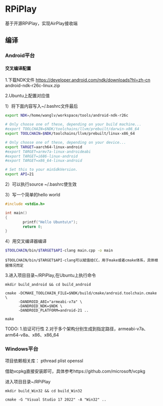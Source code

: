 # RPiPlay
基于开源RPiPlay，实现AirPlay接收端

## 编译

### Android平台

#### 交叉编译配置
1.下载NDK文件
https://developer.android.com/ndk/downloads?hl=zh-cn
android-ndk-r26c-linux.zip

2.Ubuntu上配置对应值

1）将下面内容写入~/.bashrc文件最后
```bash
export NDK=/home/wanglv/workspace/tools/android-ndk-r26c

# Only choose one of these, depending on your build machine...
#export TOOLCHAIN=$NDK/toolchains/llvm/prebuilt/darwin-x86_64
export TOOLCHAIN=$NDK/toolchains/llvm/prebuilt/linux-x86_64

# Only choose one of these, depending on your device...
export TARGET=aarch64-linux-android
#export TARGET=armv7a-linux-androideabi
#export TARGET=i686-linux-android
#export TARGET=x86_64-linux-android

# Set this to your minSdkVersion.
export API=21
```

2）可以执行source ~/.bashrc使生效

3）写一个简单的hello world
```C++
#include <stdio.h>

int main()
{
        printf("Hello Ubuntu\n");
        return 0;
}
```

4）用交叉编译器编译
```bash
$TOOLCHAIN/bin/$TARGET$API-clang main.cpp -o main
```

```
$TOOLCHAIN/bin/$TARGET$API-clang可以赋值给CC，用于make或者cmake体系，具体根据情况而定
```


3.进入项目目录~/RPiPlay,在Ubuntu上执行命令
```shell
mkdir build_android && cd build_android

cmake -DCMAKE_TOOLCHAIN_FILE=$NDK/build/cmake/android.toolchain.cmake \
      -DANDROID_ABI="armeabi-v7a" \
      -DANDROID_NDK=$NDK \
      -DANDROID_PLATFORM=android-21 ..

make
```

TODO:
1.验证可行性
2.对于多个架构分别生成到指定路径，armeabi-v7a、arm64-v8a、x86、x86_64

### Windows平台

项目依赖相关库：
pthread
plist
openssl

借助vcpkg直接安装即可，具体参考https://github.com/microsoft/vcpkg

进入项目目录~/RPiPlay
```shell
mkdir build_Win32 && cd build_Win32

cmake -G "Visual Studio 17 2022" -A "Win32" ..

```
